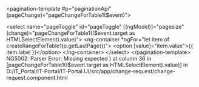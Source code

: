 <pagination-template #p="paginationApi" (pageChange)="pageChangeForTable1($event)">
  <!-- Pagination controls and options for table 1 -->
  <select name="pageToggle" id="pageToggle" [(ngModel)]="pagesize" (change)="pageChangeForTable1(($event.target as HTMLSelectElement).value)">
    <ng-container *ngFor="let item of createRangeForTable1(p.getLastPage())">
      <option [value]="item.value">{{ item.label }}</option>
    </ng-container>
  </select>
</pagination-template>
NG5002: Parser Error: Missing expected ) at column 36 in [pageChangeForTable1(($event.target as HTMLSelectElement).value)] in D:/IT_Portal/IT-Portal/IT-Portal.UI/src/app/change-request/change-request.component.html
